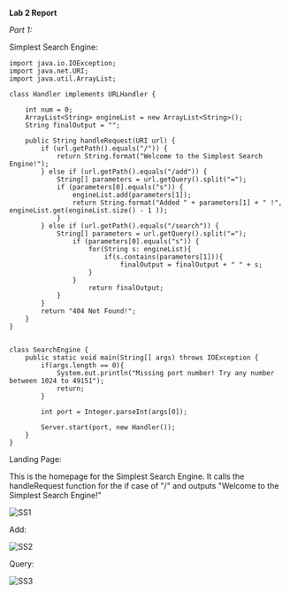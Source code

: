 __Lab 2 Report__

*Part 1:*

Simplest Search Engine: 

```
import java.io.IOException;
import java.net.URI;
import java.util.ArrayList;

class Handler implements URLHandler {
   
    int num = 0;
    ArrayList<String> engineList = new ArrayList<String>();
    String finalOutput = "";

    public String handleRequest(URI url) {
        if (url.getPath().equals("/")) {
            return String.format("Welcome to the Simplest Search Engine!");
        } else if (url.getPath().equals("/add")) {
            String[] parameters = url.getQuery().split("=");
            if (parameters[0].equals("s")) {
                engineList.add(parameters[1]);
                return String.format("Added " + parameters[1] + " !", engineList.get(engineList.size() - 1 ));
            }   
        } else if (url.getPath().equals("/search")) {
            String[] parameters = url.getQuery().split("=");
                if (parameters[0].equals("s")) {
                    for(String s: engineList){
                        if(s.contains(parameters[1])){
                            finalOutput = finalOutput + " " + s;
                    }
                }
                    return finalOutput;
            }
        }
        return "404 Not Found!";
    }
}


class SearchEngine {
    public static void main(String[] args) throws IOException {
        if(args.length == 0){
            System.out.println("Missing port number! Try any number between 1024 to 49151");
            return;
        }

        int port = Integer.parseInt(args[0]);

        Server.start(port, new Handler());
    }
}
```

Landing Page:

This is the homepage for the Simplest Search Engine. It calls the handleRequest function for the if case of "/" and outputs "Welcome to the Simplest Search Engine!"

![SS1](https://lh3.googleusercontent.com/drive-viewer/AJc5JmQeJz1S8yD9PJ_I_oWdYVvVIY9Fsl6KkaPM0wjNUWpvJuw9Bd87eUpNF05ycYIiU89hNMW5lmLIkCI6EVM4gUqqtuRZ6w=w1920-h901)

Add:

![SS2](https://lh3.googleusercontent.com/drive-viewer/AJc5JmR70wCYwj4Ls2sXCgxYoPLpGlcvtvqkOUXj4PIVj6lbQb4dAeGjqv467M31PkIMb9V24QHanjD6HXEg7g-wL3oEg3mXkA=w1920-h901)

Query:

![SS3](https://lh3.googleusercontent.com/drive-viewer/AJc5JmQQlvExvXcIAan3mIVYSsW7UJ_e7IY5TqF1IT_DQOW6tBDhGnxVdV3-hjb8vqNbRp7cE0FGDpqqgjj8m6eoSYOGoRR0=w1920-h901)
